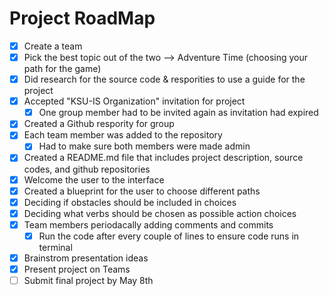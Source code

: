 # Project RoadMap
- [x] Create a team 
- [x] Pick the best topic out of the two --> Adventure Time (choosing your path for the game)
- [x] Did research for the source code & resporities to use a guide for the project
- [x] Accepted "KSU-IS Organization" invitation for project 
    - [x] One group member had to be invited again as invitation had expired
- [x] Created a Github respority for group
- [x] Each team member was added to the repository 
    - [x] Had to make sure both members were made admin
- [x] Created a README.md file that includes project description, source codes, and github repositories
- [x] Welcome the user to the interface
- [x] Created a blueprint for the user to choose different paths
- [x] Deciding if obstacles should be included in choices
- [x] Deciding what verbs should be chosen as possible action choices
- [x] Team members periodacally adding comments and commits
    - [x] Run the code after every couple of lines to ensure code runs in terminal
- [x] Brainstrom presentation ideas 
- [x] Present project on Teams 
- [ ] Submit final project by May 8th 
